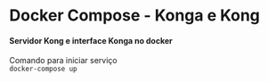 ﻿# Docker Compose - Konga e Kong
#### Servidor Kong e interface Konga no docker



Comando para iniciar serviço  
`docker-compose up`  
